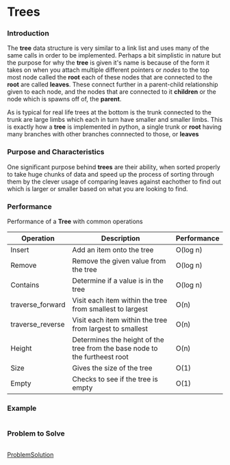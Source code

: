 # Trees

### Introduction

The **tree** data structure is very similar to a link list and uses many of the same calls in order to be implemented. Perhaps a bit simplistic in nature but the purpose for why the **tree** is given it's name is because of the form it takes on when you attach multiple different pointers or *nodes* to the top most node called the **root** each of these nodes that are connected to the **root** are called **leaves**. These connect further in a parent-child relationship given to each node, and the nodes that are connected to it **children** or the node which is spawns off of, the **parent**.

As is typical for real life trees at the bottom is the trunk connected to the trunk are large limbs which each in turn have smaller and smaller limbs. This is exactly how a **tree** is implemented in python, a single trunk or **root** having many branches with other branches connnected to those, or **leaves**

### Purpose and Characteristics

One significant purpose behind **trees** are their ability, when sorted properly to take huge chunks of data and speed up the process of sorting through them by the clever usage of comparing leaves against eachother to find out which is larger or smaller based on what you are looking to find. 

### Performance

Performance of a **Tree** with common operations

Operation | Description | Performance 
----------|-------|--------------------------
Insert      | Add an item onto the tree | O(log n)
Remove    | Remove the given value from the tree | O(log n)
Contains    | Determine if a value is in the tree | O(log n)
traverse_forward | Visit each item within the tree from smallest to largest | O(n)
traverse_reverse | Visit each item within the tree from largest to smallest | O(n)
Height | Determines the height of the tree from the base node to the furtheest root | O(n)
Size | Gives the size of the tree | O(1)
Empty     | Checks to see if the tree is empty | O(1)


### Example
```python

```

### Problem to Solve
```Python

```

[ProblemSolution](3.1%20Trees_problem_solution.py)
